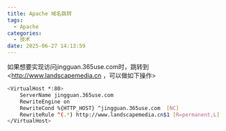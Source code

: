 ```yaml
---
title: Apache 域名跳转
tags:
  - Apache
categories:
  - 技术
date: 2025-06-27 14:13:59
---
```


如果想要实现访问jingguan.365use.com时，跳转到<http://www.landscapemedia.cn ，可以做如下操作>

```bash
<VirtualHost *:80>
    ServerName jingguan.365use.com
    RewriteEngine on
    RewriteCond %{HTTP_HOST} ^jingguan.365use.com  [NC]
    RewriteRule ^(.*) http://www.landscapemedia.cn$1 [R=permanent,L]
</VirtualHost>
```

